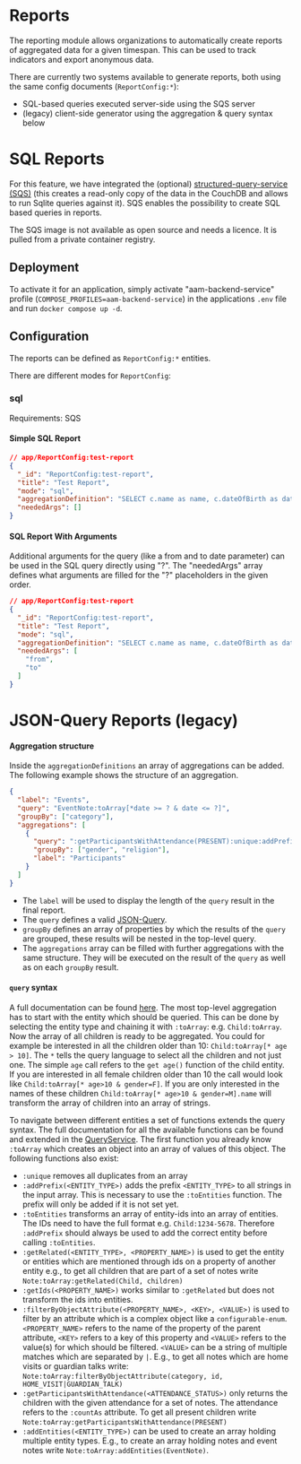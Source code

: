 # Reports

The reporting module allows organizations to automatically create reports of aggregated data for a given timespan.
This can be used to track indicators and export anonymous data.

There are currently two systems available to generate reports, both using the same config documents (`ReportConfig:*`): 
- SQL-based queries executed server-side using the SQS server
- (legacy) client-side generator using the aggregation & query syntax below

# SQL Reports

For this feature, we have integrated the (optional) [structured-query-service (SQS)](https://neighbourhood.ie/products-and-services/structured-query-server)
(this creates a read-only copy of the data in the CouchDB and allows to run Sqlite queries against it).
SQS enables the possibility to create SQL based queries in reports.

The SQS image is not available as open source and needs a licence. It is pulled from a private container registry.

## Deployment

To activate it for an application, simply activate "aam-backend-service" profile (`COMPOSE_PROFILES=aam-backend-service`) in the applications `.env` file and run `docker compose up -d`.

## Configuration

The reports can be defined as `ReportConfig:*` entities.

There are different modes for `ReportConfig`:

### sql
Requirements: SQS

#### Simple SQL Report

```json
// app/ReportConfig:test-report
{
  "_id": "ReportConfig:test-report",
  "title": "Test Report",
  "mode": "sql",
  "aggregationDefinition": "SELECT c.name as name, c.dateOfBirth as dateOfBirth FROM Child c",
  "neededArgs": []
}
```


#### SQL Report With Arguments
Additional arguments for the query (like a from and to date parameter) can be used in the SQL query directly using "?". The "neededArgs" array defines what arguments are filled for the "?" placeholders in the given order.

```json
// app/ReportConfig:test-report
{
  "_id": "ReportConfig:test-report",
  "title": "Test Report",
  "mode": "sql",
  "aggregationDefinition": "SELECT c.name as name, c.dateOfBirth as dateOfBirth FROM Child c WHERE created_at BETWEEN ? AND ?",
  "neededArgs": [
    "from",
    "to"
  ]
}
```

# JSON-Query Reports (legacy)

#### Aggregation structure

Inside the `aggregationDefinitions` an array of aggregations can be added.
The following example shows the structure of an aggregation.

```json
{
  "label": "Events",
  "query": "EventNote:toArray[*date >= ? & date <= ?]",
  "groupBy": ["category"],
  "aggregations": [
    {
      "query": ":getParticipantsWithAttendance(PRESENT):unique:addPrefix(Child):toEntities",
      "groupBy": ["gender", "religion"],
      "label": "Participants"
    }
  ]
}
```

- The `label` will be used to display the length of the `query` result in the final report.
- The `query` defines a valid [JSON-Query](https://github.com/auditassistant/json-query#queries).
- `groupBy` defines an array of properties by which the results of the `query` are grouped,
  these results will be nested in the top-level query.
- The `aggregations` array can be filled with further aggregations with the same structure.
  They will be executed on the result of the `query` as well as on each `groupBy` result.

#### `query` syntax

A full documentation can be found [here](https://github.com/auditassistant/json-query#queries).
The most top-level aggregation has to start with the entity which should be queried.
This can be done by selecting the entity type and chaining it with `:toArray`: e.g. `Child:toArray`.
Now the array of all children is ready to be aggregated.
You could for example be interested in all the children older than 10: `Child:toArray[* age > 10]`.
The `*` tells the query language to select all the children and not just one.
The simple `age` call refers to the `get age()` function of the child entity.
If you are interested in all female children older than 10 the call would look like `Child:toArray[* age>10 & gender=F]`.
If you are only interested in the names of these children `Child:toArray[* age>10 & gender=M].name` will transform the
array of children into an array of strings.

To navigate between different entities a set of functions extends the query syntax.
The full documentation for all the available functions can be found and extended in the
[QueryService](../../injectables/QueryService.html).
The first function you already know `:toArray` which creates an object into an array of values of this object.
The following functions also exist:

- `:unique` removes all duplicates from an array
- `:addPrefix(<ENTITY_TYPE>)` adds the prefix `<ENTITY_TYPE>` to all strings in the input array.
  This is necessary to use the `:toEntities` function.
  The prefix will only be added if it is not set yet.
- `:toEntities` transforms an array of entity-ids into an array of entities.
  The IDs need to have the full format e.g. `Child:1234-5678`.
  Therefore `:addPrefix` should always be used to add the correct entity before calling `:toEntities`.
- `:getRelated(<ENTITY_TYPE>, <PROPERTY_NAME>)` is used to get the entity or entities which are mentioned through ids
  on a property of another entity e.g., to get all children that are part of a set of notes write `Note:toArray:getRelated(Child, children)`
- `:getIds(<PROPERTY_NAME>)` works similar to `:getRelated` but does not transform the ids into entities.
- `:filterByObjectAttribute(<PROPERTY_NAME>, <KEY>, <VALUE>)` is used to filter by an attribute which is a complex
  object like a `configurable-enum`. `<PROPERTY_NAME>` refers to the name of the property of the parent attribute,
  `<KEY>` refers to a key of this property and `<VALUE>` refers to the value(s) for which should be filtered.
  `<VALUE>` can be a string of multiple matches which are separated by `|`.
  E.g., to get all notes which are home visits or guardian talks write:
  `Note:toArray:filterByObjectAttribute(category, id, HOME_VISIT|GUARDIAN_TALK)`
- `:getParticipantsWithAttendance(<ATTENDANCE_STATUS>)` only returns the children with the given attendance for a set
  of notes. The attendance refers to the `:countAs` attribute. To get all present children write
  `Note:toArray:getParticipantsWithAttendance(PRESENT)`
- `:addEntities(<ENTITY_TYPE>)` can be used to create an array holding multiple entity types.
  E.g., to create an array holding notes and event notes write `Note:toArray:addEntities(EventNote)`.
